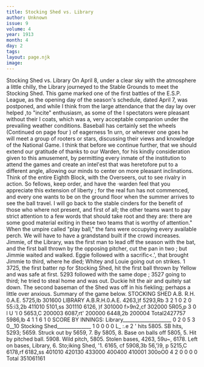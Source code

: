 ```yaml
---
title: Stocking Shed vs. Library
author: Unknown
issue: 9
volume: 4
year: 1913
month: 4
day: 2
tags:
layout: page.njk
image:
---
```

Stocking Shed vs. Library      On April 8, under a clear sky with the atmosphere a little chilly, the Library   journeyed to the Stable Grounds to meet the Stocking Shed. This game marked one of the first battles of the E.S.P. League, as the opening day of the season's schedule, dated April 7, was postponed, and while I think from the large attendance that the day lay over helped ,to "incite" enthusiasm, as some of the I spectators were pleasant without their I coats, which was a, very acceptable companion under the prevailing weather conditions.   Baseball has certainly set the wheels (Continued on page four )         of eagerness 1n urn, or wherever one   goes he will meet a group of rooters or stars, discussing their views and knowledge of the National Game.   I think that before we continue further, that we should extend our gratitude of thanks to our Warden, for his kindly consideration given to this amusement, by permitting every inmate of the institution to attend the games and create an intel'est that was heretofore put to a different angle, allowing our minds to center on more pleasant inclinations. Think of the entire Eighth Block, with the Overseers, out to see rivalry in action. So fellows, keep order, and have the ·warden feel that you appreciate this extension of liberty ; for the real fun has not commenced, and every one wants to be on the ground floor when the summer arrives to see the ball travel.   I will go back to the stable cinders for the benefit of those who where not present, and first of all; the other teams want to pay strict attention to a few words that should take root and they are: there are some good material exiting in these two teams that is worthy of attention."   When the umpire called "play ball," the fans were occupying every available perch. We will have to have a grandstand built if the crowd increases.   Jimmie, of the Library, was the first man to lead off the season with the bat, and the first ball thrown by the opposing pitcher, cut the pan in two ; but Jimmie waited and walked. Eggie followed with a sacrific<.', that brought Jimmie to third, where he died; Whitey and Louie going out on strikes.   1 3725, the first batter np for Stocking Shed, hit the first ball thrown by Yellow and was safe at first. 5293 followed   with the same dope ; 3527 going to third; he tried to steal home and was out. Duckie hit the air and quitely sat down.   The second baseman of the Shed was off in his fiekling; perhaps a little over anxious. Summary of the game below.    STOCKING SHED   A.B. R.H. 0.A.E. 5725,lb 301600   LlBRARY A.B.R.H.0.A.E.   4263,)f   5293,Rb 3 2 1 0 2 0 55:i3,2b 411010   5101,ss 301110   6126, )f 301000   f>9n2,cf 302000 5R05,p 3 0 l U 'l 0 5653,C 200003 6087,rt' 200000 6448,2b 200004   Total2427757   5986,lb 4 1 1 6 1 0   SCORE BY INNINGS: Library____________________ 0 2 0 5 3 0__10   Stocking Shed______________ 1 0 0 0 0 L_ :.e   2 ' hits 5805. SB hits, 5293; 5659. Struck out by 5659, 7. By 5805, 8.   Base on balls off 5805, 5. Hit by pitched ball. 5908. Wild pitch, 5805. Stolen bases, 4263, 59u~, 6178. Left on bases, Library, 6. Sto;iking Shed, '1.   6165, cf 5908,3b 56,')9, p 5215,C 6178,rf 6182,ss   401010 420130 433000 400400 410001 300oO0   4 2 0 0 0 0   Total 351061161   




